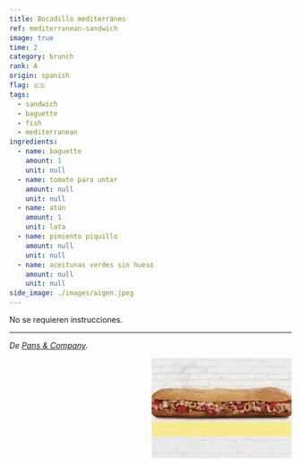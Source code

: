 ```yaml
---
title: Bocadillo mediterráneo
ref: mediterranean-sandwich
image: true
time: 2
category: brunch
rank: A
origin: spanish
flag: 🇪🇸
tags:
  - sandwich
  - baguette
  - fish
  - mediterranean
ingredients:
  - name: baguette
    amount: 1
    unit: null
  - name: tomate para untar
    amount: null
    unit: null
  - name: atún
    amount: 1
    unit: lata
  - name: pimiento piquillo
    amount: null
    unit: null
  - name: aceitunas verdes sin hueso
    amount: null
    unit: null
side_image: ./images/aigen.jpeg
---
```


No se requieren instrucciones.

---

_De [Pans & Company](https://www.pansandcompany.com/)._

<img src="images/mediterranean_sandwich.jpg" style="width:250px; float:right;"/>